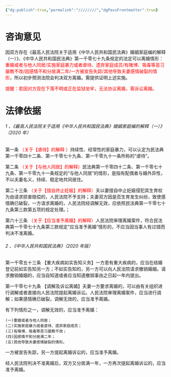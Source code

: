 ```yaml
---
{"dg-publish":true,"permalink":"////////","dgPassFrontmatter":true}
---
```


# 咨询意见

因双方存在《最高人民法院关于适用《中华人民共和国民法典》婚姻家庭编的解释（一）》、《中华人民共和国民法典》第一千零七十九条规定的法定可以离婚情形：<font color="#ff0000">重婚或者与他人同居/实施家庭暴力或者虐待、遗弃家庭成员/有赌博、吸毒等恶习屡教不改/因感情不和分居满二年/一方被宣告失踪/其他导致夫妻感情破裂的情形</font>，所以初步预测法院会判决双方离婚。需提供证明上述实施。

<font color="#ff0000">提醒：若因对方现在下落不明或正在监狱坐牢，无法协议离婚，需诉讼离婚。</font>

# 法律依据

###### 1 、《最高人民法院关于适用《中华人民共和国民法典》婚姻家庭编的解释（一）》（2020 年） 

第一条 <font color="#ff0000">（关于【虐待】的解释 ）</font>持续性、经常性的家庭暴力，可以认定为民法典第一千零四十二条、第一千零七十九条、第一千零九十一条所称的“虐待”。

第二条 <font color="#ff0000">（关于【与他人同居】的解释）</font>民法典第一千零四十二条、第一千零七十九条、第一千零九十一条规定的“与他人同居”的情形，是指有配偶者与婚外异性，不以夫妻名义，持续、稳定地共同居住。

第二十三条<font color="#ff0000"> （关于【擅自终止妊娠】的解释）</font>夫以妻擅自中止妊娠侵犯其生育权为由请求损害赔偿的，人民法院不予支持；夫妻双方因是否生育发生纠纷，致使感情确已破裂，一方请求离婚的，人民法院经调解无效，应依照民法典第一千零七十九条第三款第五项的规定处理。；

第六十三条 <font color="#ff0000">（关于【应当准予离婚】的解释）</font>人民法院审理离婚案件，符合民法典第一千零七十九条第三款规定“应当准予离婚”情形的，不应当因当事人有过错而判决不准离婚。

###### 2 、《中华人民共和国民法典》（2020 年版） 

第一千零五十三条 【重大疾病如实告知义务】一方患有重大疾病的，应当在结婚登记前如实告知另一方；不如实告知的，另一方可以向人民法院请求撤销婚姻。请求撤销婚姻的，应当自知道或者应当知道撤销事由之日起一年内提出。

第一千零七十九条 【调解及诉讼离婚】夫妻一方要求离婚的，可以由有关组织进行调解或者直接向人民法院提起离婚诉讼。人民法院审理离婚案件，应当进行调解；如果感情确已破裂，调解无效的，应当准予离婚。

有下列情形之一，调解无效的，应当准予离婚：

	(一)重婚或者与他人同居；
	(二)实施家庭暴力或者虐待、遗弃家庭成员；  
	(三)有赌博、吸毒等恶习屡教不改；  
	(四)因感情不和分居满二年；  
	(五)其他导致夫妻感情破裂的情形。

一方被宣告失踪，另一方提起离婚诉讼的，应当准予离婚。

经人民法院判决不准离婚后，双方又分居满一年，一方再次提起离婚诉讼的，应当准予离婚。